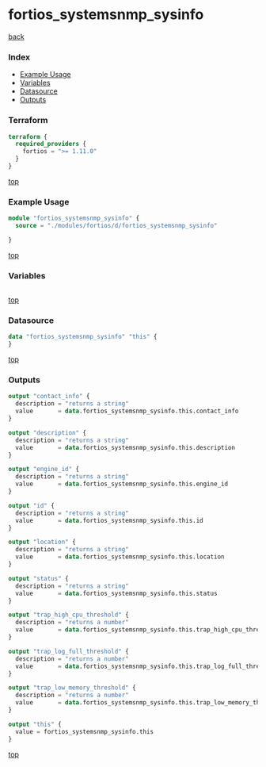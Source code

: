 # fortios_systemsnmp_sysinfo

[back](../fortios.md)

### Index

- [Example Usage](#example-usage)
- [Variables](#variables)
- [Datasource](#datasource)
- [Outputs](#outputs)

### Terraform

```terraform
terraform {
  required_providers {
    fortios = ">= 1.11.0"
  }
}
```

[top](#index)

### Example Usage

```terraform
module "fortios_systemsnmp_sysinfo" {
  source = "./modules/fortios/d/fortios_systemsnmp_sysinfo"

}
```

[top](#index)

### Variables

```terraform
```

[top](#index)

### Datasource

```terraform
data "fortios_systemsnmp_sysinfo" "this" {
}
```

[top](#index)

### Outputs

```terraform
output "contact_info" {
  description = "returns a string"
  value       = data.fortios_systemsnmp_sysinfo.this.contact_info
}

output "description" {
  description = "returns a string"
  value       = data.fortios_systemsnmp_sysinfo.this.description
}

output "engine_id" {
  description = "returns a string"
  value       = data.fortios_systemsnmp_sysinfo.this.engine_id
}

output "id" {
  description = "returns a string"
  value       = data.fortios_systemsnmp_sysinfo.this.id
}

output "location" {
  description = "returns a string"
  value       = data.fortios_systemsnmp_sysinfo.this.location
}

output "status" {
  description = "returns a string"
  value       = data.fortios_systemsnmp_sysinfo.this.status
}

output "trap_high_cpu_threshold" {
  description = "returns a number"
  value       = data.fortios_systemsnmp_sysinfo.this.trap_high_cpu_threshold
}

output "trap_log_full_threshold" {
  description = "returns a number"
  value       = data.fortios_systemsnmp_sysinfo.this.trap_log_full_threshold
}

output "trap_low_memory_threshold" {
  description = "returns a number"
  value       = data.fortios_systemsnmp_sysinfo.this.trap_low_memory_threshold
}

output "this" {
  value = fortios_systemsnmp_sysinfo.this
}
```

[top](#index)